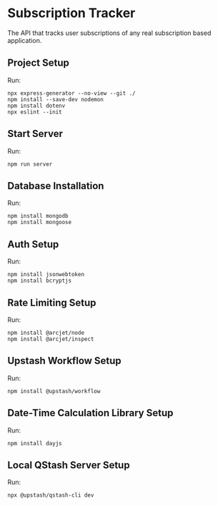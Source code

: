# Subscription Tracker
The API that tracks user subscriptions of any real subscription based application.

## Project Setup
Run:
```
npx express-generator --no-view --git ./
npm install --save-dev nodemon
npm install dotenv
npx eslint --init
```
## Start Server
Run:
```
npm run server
```
## Database Installation
Run:
```
npm install mongodb
npm install mongoose
```

## Auth Setup
Run:
```
npm install jsonwebtoken
npm install bcryptjs
```
## Rate Limiting Setup
Run:
```
npm install @arcjet/node
npm install @arcjet/inspect
```
## Upstash Workflow Setup
Run:
```
npm install @upstash/workflow
```
## Date-Time Calculation Library Setup
Run:
```
npm install dayjs
```
## Local QStash Server Setup
Run:
```
npx @upstash/qstash-cli dev
```